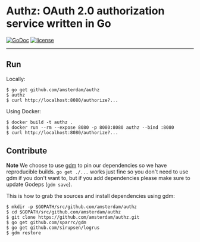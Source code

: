 # Authz: OAuth 2.0 authorization service written in Go

[![GoDoc](https://godoc.org/github.com/amsterdam/authz/oauth2?status.svg)](https://godoc.org/github.com/amsterdam/authz/oauth2) [![license](https://img.shields.io/badge/licence-Mozilla%20Public%20Licence%20v2.0-blue.svg)](https://www.mozilla.org/en-US/MPL/2.0/)

---

## Run

Locally:

```
$ go get github.com/amsterdam/authz
$ authz
$ curl http://localhost:8080/authorize?...
```

Using Docker:

```
$ docker build -t authz .
$ docker run --rm --expose 8080 -p 8080:8080 authz --bind :8080
$ curl http://localhost:8080/authorize?...
```

## Contribute

**Note** We choose to use [gdm](https://github.com/sparrc/gdm) to pin our dependencies so we have reproducible builds. `go get ./...` works just fine so you don't need to use gdm if you don't want to, but if you add dependencies please make sure to update Godeps (`gdm save`).

This is how to grab the sources and install dependencies using gdm:

```
$ mkdir -p $GOPATH/src/github.com/amsterdam/authz
$ cd $GOPATH/src/github.com/amsterdam/authz
$ git clone https://github.com/amsterdam/authz.git
$ go get github.com/sparrc/gdm
$ go get github.com/sirupsen/logrus
$ gdm restore
```
